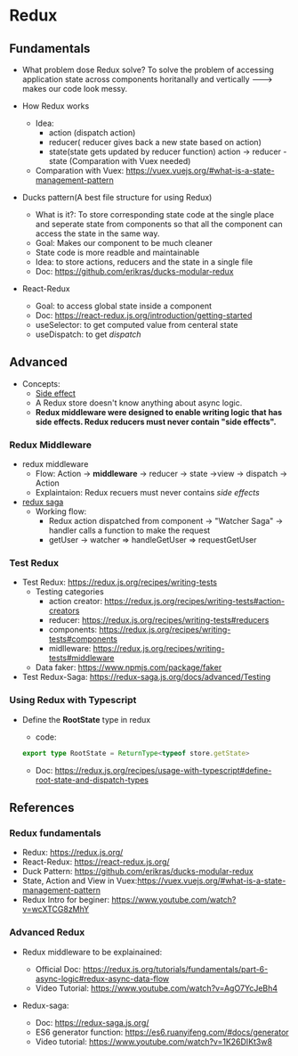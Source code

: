 # Redux

## Fundamentals

- What problem dose Redux solve?
  To solve the problem of accessing application state across components horitanally and vertically ---> makes our code look messy.

- How Redux works

  - Idea:
    - action (dispatch action)
    - reducer( reducer gives back a new state based on action)
    - state(state gets updated by reducer function)
      action -> reducer - state (Comparation with Vuex needed)
  - Comparation with Vuex: https://vuex.vuejs.org/#what-is-a-state-management-pattern

- Ducks pattern(A best file structure for using Redux)

  - What is it?: To store corresponding state code at the single place and seperate state from components so that all the component can access the state in the same way.
  - Goal: Makes our component to be much cleaner
  - State code is more readble and maintainable
  - Idea: to store actions, reducers and the state in a single file
  - Doc: https://github.com/erikras/ducks-modular-redux

* React-Redux

  - Goal: to access global state inside a component
  - Doc: https://react-redux.js.org/introduction/getting-started
  - useSelector: to get computed value from centeral state
  - useDispatch: to get _dispatch_

## Advanced

- Concepts:
  - [Side effect](<https://en.wikipedia.org/wiki/Side_effect_(computer_science)>)
  - A Redux store doesn't know anything about async logic.
  - **Redux middleware were designed to enable writing logic that has side effects. Redux reducers must never contain "side effects".**

### Redux Middleware

- redux middleware
  - Flow: Action -> **middleware** -> reducer -> state ->view -> dispatch -> Action
  - Explaintaion: Redux recuers must never contains _side effects_
- [redux saga](https://redux-saga.js.org/)
  - Working flow:
    - Redux action dispatched from component -> "Watcher Saga" -> handler calls a function to make the request
    - getUser -> watcher => handleGetUser => requestGetUser

### Test Redux

- Test Redux: https://redux.js.org/recipes/writing-tests
  - Testing categories
    - action creator: https://redux.js.org/recipes/writing-tests#action-creators
    - reducer: https://redux.js.org/recipes/writing-tests#reducers
    - components: https://redux.js.org/recipes/writing-tests#components
    - midlleware: https://redux.js.org/recipes/writing-tests#middleware
  - Data faker: https://www.npmjs.com/package/faker
- Test Redux-Saga: https://redux-saga.js.org/docs/advanced/Testing

### Using Redux with Typescript

- Define the **RootState** type in redux

  - code:

  ```ts
  export type RootState = ReturnType<typeof store.getState>
  ```

  - Doc: https://redux.js.org/recipes/usage-with-typescript#define-root-state-and-dispatch-types

## References

### Redux fundamentals

- Redux: https://redux.js.org/
- React-Redux: https://react-redux.js.org/
- Duck Pattern: https://github.com/erikras/ducks-modular-redux
- State, Action and View in Vuex:https://vuex.vuejs.org/#what-is-a-state-management-pattern
- Redux Intro for beginer: https://www.youtube.com/watch?v=wcXTCG8zMhY

### Advanced Redux

- Redux middleware to be explainained:

  - Official Doc: https://redux.js.org/tutorials/fundamentals/part-6-async-logic#redux-async-data-flow
  - Video Tutorial: https://www.youtube.com/watch?v=AgO7YcJeBh4

- Redux-saga:
  - Doc: https://redux-saga.js.org/
  - ES6 generator function: https://es6.ruanyifeng.com/#docs/generator
  - Video tutorial: https://www.youtube.com/watch?v=1K26DIKt3w8
